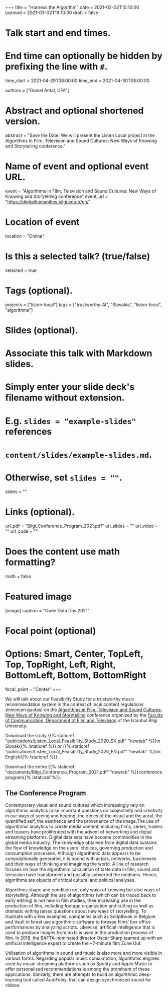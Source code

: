 +++
title = "Harness the Algorithm"
date = 2021-02-02T10:10:00  
lastmod = 2021-03-02T19:10:00
draft = false

# Talk start and end times.
#   End time can optionally be hidden by prefixing the line with `#`.
time_start = 2021-04-29T08:00:00
time_end = 2021-04-30T08:00:00

authors = ["Daniel Antal, CFA"]

# Abstract and optional shortened version.
abstract = "Save the Date: We will present the Listen Local project in the Algorithms in Film, Television and Sound Cultures: New Ways of Knowing and Storytelling conference."

# Name of event and optional event URL.
event = "Algorithms in Film, Television and Sound Cultures: New Ways of Knowing and Storytelling conference"
event_url = "https://digitalhumanities.bilgi.edu.tr/en/"

# Location of event
location = "Online"

# Is this a selected talk? (true/false)
selected = true
# Tags (optional).
projects = ["listen-local"]
tags = ["trustworthy-AI", "Slovakia", "listen-local", "algorithms"]

# Slides (optional).
#   Associate this talk with Markdown slides.
#   Simply enter your slide deck's filename without extension.
#   E.g. `slides = "example-slides"` references 
#   `content/slides/example-slides.md`.
#   Otherwise, set `slides = ""`.
slides = ""

# Links (optional).
url_pdf = "Bilgi_Conference_Program_2021.pdf"
url_slides = ""
url_video = ""
url_code = ""

# Does the content use math formatting?
math = false

# Featured image
[image]
  caption = "Open Data Day 2021"

  # Focal point (optional)
  # Options: Smart, Center, TopLeft, Top, TopRight, Left, Right, BottomLeft, Bottom, BottomRight
  focal_point = "Center"
+++

We will talk about our Feasibility Study for a trustworthy music recommendation system in the context of local content regulations (minimum quotas) on the [Algorithms in Film, Television and Sound Cultures: New Ways of Knowing and Storytelling](https://digitalhumanities.bilgi.edu.tr/en/) conference organized by the  [Faculty of Communication, Department of Film and Television](https://www.bilgi.edu.tr/en/academic/faculty-of-communication/film/) of the Istanbul Bilgi University.
 
Download the study {{% staticref "publications/Listen_Local_Feasibility_Study_2020_SK.pdf" "newtab" %}}in Slovak{{% /staticref %}} or {{% staticref "publications/Listen_Local_Feasibility_Study_2020_EN.pdf" "newtab" %}}in English{{% /staticref %}}.

Download the entire {{% staticref "documents/Bilgi_Conference_Program_2021.pdf" "newtab" %}}conference program{{% /staticref %}}.
 
## The Conference Program
 
Contemporary visual and sound cultures which increasingly rely on algorithmic analytics raise important questions on subjectivity and creativity in our ways of seeing and hearing, the ethics of the visual and the aural, the quantified self, the aesthetics and the provenance of the image.The use of algorithmic analytics to create media content, including films, series, trailers and teasers have proliferated with the advent of networking and digital streaming platforms. Digital data sets have become commodities in the global media industry. The knowledge obtained from digital data sustains the flow of knowledge on the users’ choices, governing production and consumption processes. Although algorithmic data appears to be computationally generated, it is bound with actors, networks, businesses and their ways of thinking and imagining the world. A line of research focuses on how the algorithmic calculation of taste data in film, sound and television have transformed and possibly subverted the mediums. Hence, algorithms are objects of critical cultural and political analyses.

Algorithms shape and condition not only ways of knowing but also ways of storytelling. Although the use of algorithms (which can be traced back to early editing) is not new in film studies, their increasing use in the production of film, including footage organization and cutting as well as dramatic writing raises questions about new ways of storytelling. To illustrate with a few examples, companies such as Scriptbook in Belgium and Vault in Israel use algorithmic software to foresee films’ box office performances by analyzing scripts. Likewise, artificial intelligence that is used to produce images from texts is used in the production process of film. In 2018, the BAFTA-nominated director Oscar Sharp teamed up with an artificial intelligence expert to create the ~7-minute film Zone Out.

Utilisation of algorithms in sound and music is also more and more visible in various forms. Regarding popular music consumption, algorithmic engines used by music streaming platforms such as Spotify and Apple Music to offer personalised recommendations is among the prominent of these applications. Similarly, there are attempts to build an algorithmic deep-learning tool called AutoFoley, that can design synchronised sound for videos.
